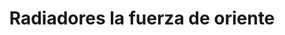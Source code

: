 ---
title: "Radiadores la fuerza de oriente"
url: /barcelona/radiadores-la-fuerza-de-oriente/
shop: reparación de automóviles
---